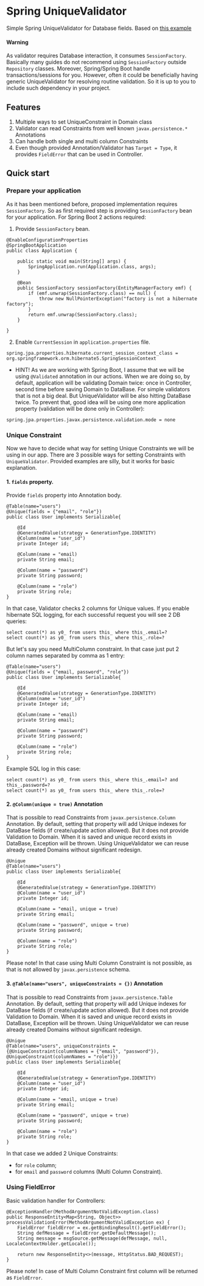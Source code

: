 # Spring UniqueValidator

Simple Spring UniqueValidator for Database fields.
Based on [this example](https://developer.jboss.org/wiki/AccessingtheHibernateSessionwithinaConstraintValidator?_sscc=t)

#### Warning
As validator requires Database interaction, it consumes `SessionFactory`.
Basically many guides do not recommend using `SessionFactory` outside `Repository` classes.
Moreover, Spring/Spring Boot handle transactions/sessions for you. 
However, often it could be beneficially having generic UniqueValidator for resolving routine validation.
So it is up to you to include such dependency in your project.

## Features
1) Multiple ways to set UniqueConstraint in Domain class
2) Validator can read Constraints from well known `javax.persistence.*` Annotations
3) Can handle both single and multi column Constraints
4) Even though provided Annotation/Validator has `Target = Type`, it provides `FieldError` that can be used in Controller.

## Quick start

### Prepare your application
As it has been mentioned before, proposed implementation requires `SessionFactory`. 
So as first required step is providing `SessionFactory` bean for your application.
For Spring Boot 2 actions required:
1) Provide `SessionFactory` bean.
```
@EnableConfigurationProperties
@SpringBootApplication
public class Application {

    public static void main(String[] args) {
        SpringApplication.run(Application.class, args);
    }

    @Bean
    public SessionFactory sessionFactory(EntityManagerFactory emf) {
        if (emf.unwrap(SessionFactory.class) == null) {
            throw new NullPointerException("factory is not a hibernate factory");
        }
        return emf.unwrap(SessionFactory.class);
    }

}
```
2) Enable `CurrentSession` in `application.properties` file.
```
spring.jpa.properties.hibernate.current_session_context_class = org.springframework.orm.hibernate5.SpringSessionContext
```
 - HINT! As we are working with Spring Boot, I assume that we will be using `@Validated` annotation in our actions. 
 When we are doing so, by default, application will be validating Domain twice: once in Controller, 
 second time before saving Domain to DataBase. For simple validators that is not a big deal.
 But UniqueValidator will be also hitting DataBase twice. 
 To prevent that, good idea will be using one more application property (validation will be done only in Controller):
```
spring.jpa.properties.javax.persistence.validation.mode = none
```

### Unique Constraint
Now we have to decide what way for setting Unique Constraints we will be using in our app.
There are 3 possible ways for setting Constraints with `UniqueValidator`. 
Provided examples are silly, but it works for basic explanation.

#### 1. `fields` property. 
Provide `fields` property into Annotation body.
```
@Table(name="users")
@Unique(fields = {"email", "role"})
public class User implements Serializable{
    
    @Id
    @GeneratedValue(strategy = GenerationType.IDENTITY)
    @Column(name = "user_id")
    private Integer id;

    @Column(name = "email)
    private String email;

    @Column(name = "password")
    private String password;

    @Column(name = "role")
    private String role;
}
```
In that case, Validator checks 2 columns for Unique values. 
If you enable hibernate SQL logging, for each successful request you will see 2 DB queries:
```
select count(*) as y0_ from users this_ where this_.email=?
select count(*) as y0_ from users this_ where this_.role=?
```
But let's say you need MultiColumn constraint. In that case just put 2 column names separated by comma as 1 entry:
```
@Table(name="users")
@Unique(fields = {"email, password", "role"})
public class User implements Serializable{
    
    @Id
    @GeneratedValue(strategy = GenerationType.IDENTITY)
    @Column(name = "user_id")
    private Integer id;

    @Column(name = "email)
    private String email;

    @Column(name = "password")
    private String password;

    @Column(name = "role")
    private String role;
}
```
Example SQL log in this case:
```
select count(*) as y0_ from users this_ where this_.email=? and this_.password=?
select count(*) as y0_ from users this_ where this_.role=?
```

#### 2. `@Column(unique = true)` Annotation
That is possible to read Constraints from `javax.persistence.Column` Annotation. 
By default, setting that property will add Unique indexes for DataBase fields (if create/update action allowed).
But it does not provide Validation to Domain. 
When it is saved and unique record exists in DataBase, Exception will be thrown.
Using UniqueValidator we can reuse already created Domains without significant redesign.
```
@Unique
@Table(name="users")
public class User implements Serializable{
    
    @Id
    @GeneratedValue(strategy = GenerationType.IDENTITY)
    @Column(name = "user_id")
    private Integer id;

    @Column(name = "email, unique = true)
    private String email;

    @Column(name = "password", unique = true)
    private String password;

    @Column(name = "role")
    private String role;
}
```
Please note! In that case using Multi Column Constraint is not possible, as that is not allowed by `javax.persistence` schema.

#### 3. `@Table(name="users", uniqueConstraints = {})` Annotation
That is possible to read Constraints from `javax.persistence.Table` Annotation.
By default, setting that property will add Unique indexes for DataBase fields (if create/update action allowed).
But it does not provide Validation to Domain. 
When it is saved and unique record exists in DataBase, Exception will be thrown.
Using UniqueValidator we can reuse already created Domains without significant redesign.
```
@Unique
@Table(name="users", uniqueConstraints = {@UniqueConstraint(columnNames = {"email", "password"}), @UniqueConstraint(columnNames = "role")})
public class User implements Serializable{
    
    @Id
    @GeneratedValue(strategy = GenerationType.IDENTITY)
    @Column(name = "user_id")
    private Integer id;

    @Column(name = "email, unique = true)
    private String email;

    @Column(name = "password", unique = true)
    private String password;

    @Column(name = "role")
    private String role;
}
```
In that case we added 2 Unique Constraints:
 - for `role` column;
 - for `email` and `password` columns (Multi Column Constraint).
 
### Using FieldError
Basic validation handler for Controllers:
```
@ExceptionHandler(MethodArgumentNotValidException.class)
public ResponseEntity<Map<String, Object>> processValidationError(MethodArgumentNotValidException ex) {
    FieldError fieldError = ex.getBindingResult().getFieldError();
    String defMessage = fieldError.getDefaultMessage();
    String message = msgSource.getMessage(defMessage, null, LocaleContextHolder.getLocale());

    return new ResponseEntity<>(message, HttpStatus.BAD_REQUEST);
}
```
Please note! In case of Multi Column Constraint first column will be returned as `FieldError`.